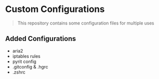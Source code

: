 
# Custom Configurations
> This repository contains some configuration files
> for multiple uses

## Added Configurations
* aria2
* iptables rules
* pyrit config
* .gitconfig & .hgrc
* .zshrc
